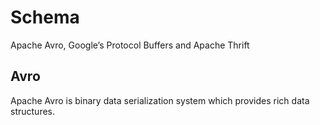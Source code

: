 # Schema
Apache Avro, Google’s Protocol Buffers and Apache Thrift

## Avro
Apache Avro is binary data serialization system which provides rich data structures.
